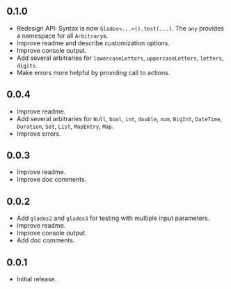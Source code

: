 ## 0.1.0

- Redesign API: Syntax is now `Glados<...>().test(...)`. The `any` provides a namespace for all `Arbitrary`s.
- Improve readme and describe customization options.
- Improve console output.
- Add several arbitraries for `lowercaseLetters`, `uppercaseLetters`, `letters`, `digits`.
- Make errors more helpful by providing call to actions.

## 0.0.4

- Improve readme.
- Add several arbitraries for `Null`, `bool`, `int`, `double`, `num`, `BigInt`, `DateTime`, `Duration`, `Set`, `List`, `MapEntry`, `Map`.
- Improve errors.

## 0.0.3

- Improve readme.
- Improve doc comments.

## 0.0.2

- Add `glados2` and `glados3` for testing with multiple input parameters.
- Improve readme.
- Improve console output.
- Add doc comments.

## 0.0.1

- Initial release.
